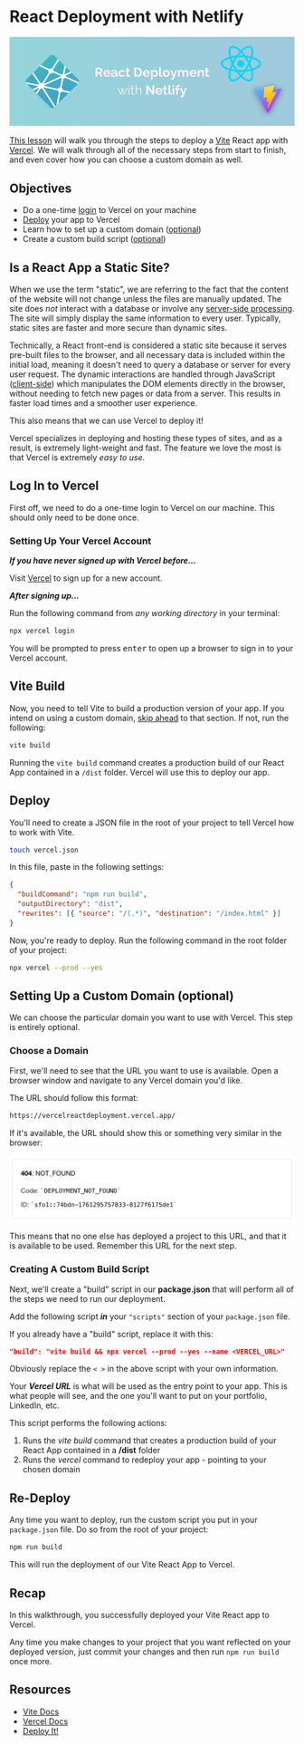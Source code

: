 # React Deployment with Netlify

![deploy](./images/readme-banner.png)

[This lesson](https://vercelreactdeployment.vercel.app/) will walk you through the steps to deploy a [Vite](https://vitejs.dev/) React app with [Vercel](https://vercel.com/home). We will walk through all of the necessary steps from start to finish, and even cover how you can choose a custom domain as well.


## Objectives

- Do a one-time [login](#log-in-to-vercel) to Vercel on your machine
- [Deploy](#deploy) your app to Vercel
- Learn how to set up a custom domain ([optional](#setting-up-a-custom-domain-optional))
- Create a custom build script ([optional](#creating-a-custom-build-script))


## Is a React App a Static Site?

When we use the term "static", we are referring to the fact that the content of the website will not change unless the files are manually updated. The site does *not* interact with a database or involve any [server-side processing](https://en.wikipedia.org/wiki/Server-side). The site will simply display the same information to every user. Typically, static sites are faster and more secure than dynamic sites.

Technically, a React front-end is considered a static site because it serves pre-built files to the browser, and all necessary data is included within the initial load, meaning it doesn't need to query a database or server for every user request. The dynamic interactions are handled through JavaScript ([client-side](https://en.wikipedia.org/wiki/Dynamic_web_page)) which manipulates the DOM elements directly in the browser, without needing to fetch new pages or data from a server. This results in faster load times and a smoother user experience.

This also means that we can use Vercel to deploy it!

Vercel specializes in deploying and hosting these types of sites, and as a result, is extremely light-weight and fast. The feature we love the most is that Vercel is extremely *easy to use*.


## Log In to Vercel

First off, we need to do a one-time login to Vercel on our machine. This should only need to be done once.


### Setting Up Your Vercel Account

***If you have never signed up with Vercel before...***

Visit [Vercel](https://vercel.com/signup) to sign up for a new account.

***After signing up...***

Run the following command from *any working directory* in your terminal:

```sh
npx vercel login
```

You will be prompted to press <kbd>enter</kbd> to open up a browser to sign in to your Vercel account.


## Vite Build

Now, you need to tell Vite to build a production version of your app. If you intend on using a custom domain, [skip ahead](#custom-domain) to that section. If not, run the following:

```sh
vite build
```

Running the `vite build` command creates a production build of our React App contained in a `/dist` folder. Vercel will use this to deploy our app.


## Deploy

You'll need to create a JSON file in the root of your project to tell Vercel how to work with Vite.

```sh
touch vercel.json
```

In this file, paste in the following settings:

```json
{
  "buildCommand": "npm run build",
  "outputDirectory": "dist",
  "rewrites": [{ "source": "/(.*)", "destination": "/index.html" }]
}
```

Now, you're ready to deploy. Run the following command in the root folder of your project:

```sh
npx vercel --prod --yes
```

## Setting Up a Custom Domain (optional)

We can choose the particular domain you want to use with Vercel. This step is entirely optional.


### Choose a Domain

First, we'll need to see that the URL you want to use is available. Open a browser window and navigate to any Vercel domain you'd like.

The URL should follow this format:

```txt
https://vercelreactdeployment.vercel.app/
```

If it's available, the URL should show this or something very similar in the browser:

![not-found](./images/not-found.png)

This means that no one else has deployed a project to this URL, and that it is available to be used. Remember this URL for the next step.


### Creating A Custom Build Script

Next, we'll create a "build" script in our **package.json** that will perform all of the steps we need to run our deployment.

Add the following script ***in*** your `"scripts"` section of your `package.json` file.

If you already have a "build" script, replace it with this:

```json
"build": "vite build && npx vercel --prod --yes --name <VERCEL_URL>"
```

Obviously replace the `< >` in the above script with your own information.

Your ***Vercel URL*** is what will be used as the entry point to your app. This is what people will see, and the one you'll want to put on your portfolio, LinkedIn, etc.

This script performs the following actions:

1. Runs the *vite build* command that creates a production build of your React App contained in a **/dist** folder
2. Runs the *vercel* command to redeploy your app - pointing to your chosen domain


## Re-Deploy

Any time you want to deploy, run the custom script you put in your `package.json` file. Do so from the root of your project:

```sh
npm run build
```

This will run the deployment of our Vite React App to Vercel.


## Recap

In this walkthrough, you successfully deployed your Vite React app to Vercel.

Any time you make changes to your project that you want reflected on your deployed version, just commit your changes and then run `npm run build` once more.

## Resources

- [Vite Docs](https://vitejs.dev/guide/)
- [Vercel Docs](https://vercel.com/docs)
- [Deploy It!](https://deployit.surge.sh/)
